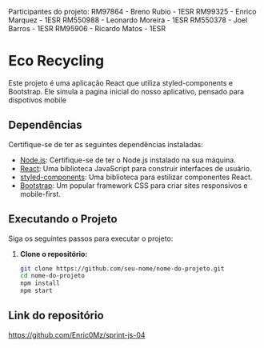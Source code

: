 Participantes do projeto:
RM97864 - Breno Rubio - 1ESR
RM99325 - Enrico Marquez - 1ESR
RM550988 - Leonardo Moreira - 1ESR
RM550378 - Joel Barros - 1ESR
RM95906 - Ricardo Matos - 1ESR


# Eco Recycling

Este projeto é uma aplicação React que utiliza styled-components e Bootstrap.
Ele simula a pagina inicial do nosso aplicativo, pensado para dispotivos mobile

## Dependências

Certifique-se de ter as seguintes dependências instaladas:

- [Node.js](https://nodejs.org/): Certifique-se de ter o Node.js instalado na sua máquina.
- [React](https://reactjs.org/): Uma biblioteca JavaScript para construir interfaces de usuário.
- [styled-components](https://styled-components.com/): Uma biblioteca para estilizar componentes React.
- [Bootstrap](https://getbootstrap.com/): Um popular framework CSS para criar sites responsivos e mobile-first.

## Executando o Projeto

Siga os seguintes passos para executar o projeto:

1. **Clone o repositório:**

   ```bash
   git clone https://github.com/seu-nome/nome-do-projeto.git
   cd nome-do-projeto
   npm install
   npm start

## Link do repositório
https://github.com/Enric0Mz/sprint-js-04
